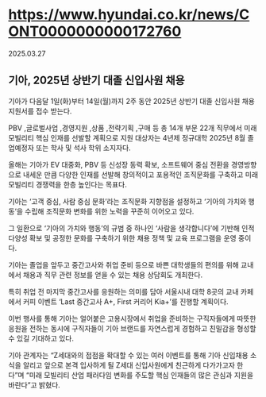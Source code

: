 # https://www.hyundai.co.kr/news/CONT0000000000172760

2025.03.27

## 기아, 2025년 상반기 대졸 신입사원 채용

기아가 다음달 1일(화)부터 14일(월)까지 2주 동안 2025년 상반기 대졸 신입사원 채용 지원서를 접수 받는다.

PBV ,글로벌사업 ,경영지원 ,상품 ,전략기획 ,구매 등 총 14개 부문 22개 직무에서 미래 모빌리티 핵심 인재를 선발할 계획으로 지원 대상자는 4년제 정규대학 2025년 8월 졸업예정자 또는 학사 및 석사 학위 소지자다.

올해는 기아가 EV 대중화, PBV 등 신성장 동력 확보, 소프트웨어 중심 전환을 경영방향으로 내세운 만큼 다양한 인재를 선발해 창의적이고 포용적인 조직문화를 구축하고 미래 모빌리티 경쟁력을 한층 높인다는 목표다.

기아는 ‘고객 중심, 사람 중심 문화’라는 조직문화 지향점을 설정하고 ‘기아의 가치와 행동’을 수립해 조직문화 변화를 위한 노력을 꾸준히 이어오고 있다.

그 일환으로 ‘기아의 가치와 행동’의 규범 중 하나인 ‘사람을 생각합니다’에 기반해 인적 다양성 확보 및 공정한 문화를 구축하기 위한 채용 정책 및 교육 프로그램을 운영 중이다.

기아는 졸업을 앞두고 중간고사와 취업 준비 등으로 바쁜 대학생들의 편의를 위해 교내에서 채용과 직무 관련 정보를 얻을 수 있는 채용 상담회도 개최한다.

특히 취업 전 마지막 중간고사를 응원하는 의미를 담아 서울시내 대학 8곳의 교내 카페에서 커피 이벤트 ‘Last 중간고사 A+, First 커리어 Kia+’를 진행할 계획이다.

이번 행사를 통해 기아는 얼어붙은 고용시장에서 취업을 준비하는 구직자들에게 따뜻한 응원을 전하는 동시에 구직자들이 기아 브랜드를 자연스럽게 경험하고 친밀감을 형성할 수 있길 기대하고 있다.

기아 관계자는 “Z세대와의 접점을 확대할 수 있는 여러 이벤트를 통해 기아 신입채용 소식을 알리고 앞으로 본격 입사하게 될 Z세대 신입사원에게 친근하게 다가가고자 한다”며 “미래 모빌리티 산업 패러다임 변화를 주도할 핵심 인재들의 많은 관심과 지원을 바란다”고 밝혔다.